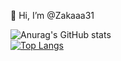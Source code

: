 👋 Hi, I’m @Zakaaa31
<!---
Zakaaa31/Zakaaa31 is a ✨ special ✨ repository because its `README.md` (this file) appears on your GitHub profile.
You can click the Preview link to take a look at your changes.
--->
![Anurag's GitHub stats](https://github-readme-stats.vercel.app/api?username=Zakaaa31&show_icons=true&theme=jolly)  
[![Top Langs](https://github-readme-stats.vercel.app/api/top-langs/?username=Zakaaa31&layout=compact&theme=jolly)](https://github.com/anuraghazra/github-readme-stats)
